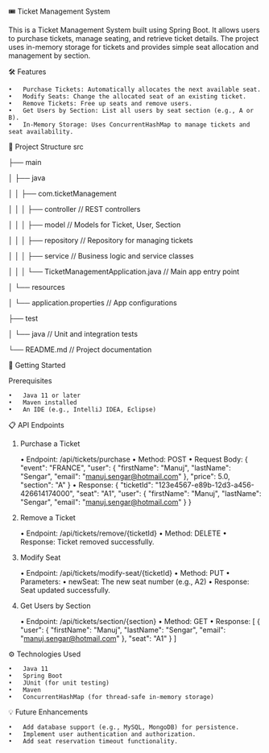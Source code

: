 🎟️ Ticket Management System

This is a Ticket Management System built using Spring Boot. It allows users to purchase tickets, manage seating, and retrieve ticket details. The project uses in-memory storage for tickets and provides simple seat allocation and management by section.

🛠️ Features

	•	Purchase Tickets: Automatically allocates the next available seat.
	•	Modify Seats: Change the allocated seat of an existing ticket.
	•	Remove Tickets: Free up seats and remove users.
	•	Get Users by Section: List all users by seat section (e.g., A or B).
	•	In-Memory Storage: Uses ConcurrentHashMap to manage tickets and seat availability.

📂 Project Structure
src

├── main

│   ├── java

│   │   ├── com.ticketManagement

│   │   │   ├── controller       // REST controllers

│   │   │   ├── model            // Models for Ticket, User, Section

│   │   │   ├── repository       // Repository for managing tickets

│   │   │   ├── service          // Business logic and service classes

│   │   │   └── TicketManagementApplication.java // Main app entry point

│   └── resources

│       └── application.properties // App configurations

├── test

│   └── java                     // Unit and integration tests

└── README.md                    // Project documentation

🚀 Getting Started

Prerequisites

	•	Java 11 or later
	•	Maven installed
	•	An IDE (e.g., IntelliJ IDEA, Eclipse)

 📋 API Endpoints

1. Purchase a Ticket

	•	Endpoint: /api/tickets/purchase
	•	Method: POST
	•	Request Body:
{
  "event": "FRANCE",
  "user": {
    "firstName": "Manuj",
    "lastName": "Sengar",
    "email": "manuj.sengar@hotmail.com"
  },
  "price": 5.0,
  "section": "A"
}
	•	Response:
{
  "ticketId": "123e4567-e89b-12d3-a456-426614174000",
  "seat": "A1",
  "user": {
    "firstName": "Manuj",
    "lastName": "Sengar",
    "email": "manuj.sengar@hotmail.com"
  }
}
2. Remove a Ticket

	•	Endpoint: /api/tickets/remove/{ticketId}
	•	Method: DELETE
	•	Response: Ticket removed successfully.

3. Modify Seat

	•	Endpoint: /api/tickets/modify-seat/{ticketId}
	•	Method: PUT
	•	Parameters:
	•	newSeat: The new seat number (e.g., A2)
	•	Response: Seat updated successfully.

4. Get Users by Section

	•	Endpoint: /api/tickets/section/{section}
	•	Method: GET
	•	Response: 
[
  {
    "user": {
      "firstName": "Manuj",
      "lastName": "Sengar",
      "email": "manuj.sengar@hotmail.com"
    },
    "seat": "A1"
  }
]

⚙️ Technologies Used

	•	Java 11
	•	Spring Boot
	•	JUnit (for unit testing)
	•	Maven
	•	ConcurrentHashMap (for thread-safe in-memory storage)

 💡 Future Enhancements

	•	Add database support (e.g., MySQL, MongoDB) for persistence.
	•	Implement user authentication and authorization.
	•	Add seat reservation timeout functionality.
